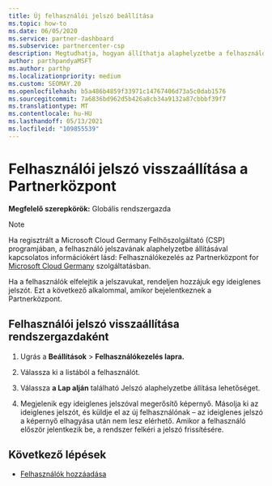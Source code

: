 ```yaml
---
title: Új felhasználói jelszó beállítása
ms.topic: how-to
ms.date: 06/05/2020
ms.service: partner-dashboard
ms.subservice: partnercenter-csp
description: Megtudhatja, hogyan állíthatja alaphelyzetbe a felhasználói Partnerközpont. A felhasználók ideiglenes jelszót kapnak, amikor legközelebb bejelentkeznek a Partnerközpont.
author: parthpandyaMSFT
ms.author: parthp
ms.localizationpriority: medium
ms.custom: SEOMAY.20
ms.openlocfilehash: b5a486b4859f33971c14767406d73a5c0dab1576
ms.sourcegitcommit: 7a6836bd962d5b426a8cb34a9132a87cbbbf39f7
ms.translationtype: MT
ms.contentlocale: hu-HU
ms.lasthandoff: 05/13/2021
ms.locfileid: "109855539"
---
```

# <a name="reset-a-users-password-in-partner-center"></a>Felhasználói jelszó visszaállítása a Partnerközpont

**Megfelelő szerepkörök:** Globális rendszergazda

> [!NOTE]  
> Ha regisztrált a Microsoft Cloud Germany Felhőszolgáltató (CSP) programjában, a felhasználó jelszavának alaphelyzetbe állításával kapcsolatos információkért lásd: Felhasználókezelés az Partnerközpont for [Microsoft Cloud Germany](user-management-in-partner-center-for-microsoft-cloud-germany.md) szolgáltatásban.

Ha a felhasználók elfelejtik a jelszavukat, rendeljen hozzájuk egy ideiglenes jelszót. Ezt a következő alkalommal, amikor bejelentkeznek a Partnerközpont.

## <a name="reset-a-user-password-as-an-admin"></a>Felhasználói jelszó visszaállítása rendszergazdaként

1. Ugrás a **Beállítások** &gt; **Felhasználókezelés lapra.**

2. Válassza ki a listából a felhasználót.

3. Válassza **a Lap alján** található Jelszó alaphelyzetbe állítása lehetőséget.

4. Megjelenik egy ideiglenes jelszóval megerősítő képernyő. Másolja ki az ideiglenes jelszót, és küldje el az új felhasználónak – az ideiglenes jelszó a képernyő elhagyása után nem lesz elérhető. Amikor a felhasználó először jelentkezik be, a rendszer felkéri a jelszó frissítésére.

## <a name="next-steps"></a>Következő lépések

- [Felhasználók hozzáadása](create-user-accounts-and-set-permissions.md)